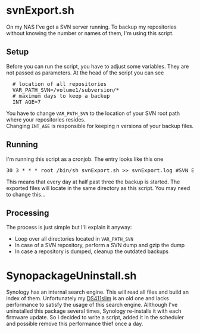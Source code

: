 # svnExport.sh #

On my NAS I've got a SVN server running. To backup my repositories without knowing the number or names of them, I'm using this script.

## Setup ##

Before you can run the script, you have to adjust some variables. They are not passed as parameters. At the head of the script you can see

<pre>
  # location of all repositories
  VAR_PATH_SVN=/volume1/subversion/*
  # maximum days to keep a backup
  INT_AGE=7
</pre>

You have to change `VAR_PATH_SVN` to the location of your SVN root path where your repositories resides.<br>
Changing `INT_AGE` is responsible for keeping n versions of your backup files.

## Running ##

I'm running this script as a cronjob. The entry looks like this one

<pre>
30 3 * * * root /bin/sh svnExport.sh >> svnExport.log #SVN Export
</pre>

This means that every day at half past three the backup is started. The exported files will locate in the same directory as this script. You may need to change this...

## Processing ##

The process is just simple but I'll explain it anyway:

* Loop over all directories located in `VAR_PATH_SVN`
* In case of a SVN repository, perform a SVN dump and gzip the dump
* In case a repository is dumped, cleanup the outdated backups

# SynopackageUninstall.sh #

Synology has an internal search engine. This will read all files and build an index of them. Unfortunately my [DS411slim][DS411slim] is an old one and lacks performance to satisfy the usage of this search engine. Allthough I've uninstalled this package several times, Synology re-installs it with each firmware update. So I decided to write a script, added it in the scheduler and possible remove this performance thief once a day.

[DS411slim]: https://www.synology.com/en-global/company/news/article/Synology_Unveils_DiskStation_DS411slim
